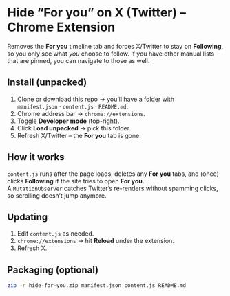 # Hide “For you” on X (Twitter) – Chrome Extension

Removes the **For you** timeline tab and forces X/Twitter to stay on **Following**, so you only see what *you* choose to follow. If you have other manual lists that are pinned, you can navigate to those as well.

## Install (unpacked)

1. Clone or download this repo → you’ll have a folder with  
   `manifest.json` · `content.js` · `README.md`.
2. Chrome address bar → `chrome://extensions`.
3. Toggle **Developer mode** (top-right).
4. Click **Load unpacked** → pick this folder.
5. Refresh X/Twitter – the **For you** tab is gone.

## How it works

`content.js` runs after the page loads, deletes any **For you** tabs, and (once) clicks **Following** if the site tries to open **For you**.  
A `MutationObserver` catches Twitter’s re-renders without spamming clicks, so scrolling doesn’t jump anymore.

## Updating

1. Edit `content.js` as needed.
2. `chrome://extensions` → hit **Reload** under the extension.
3. Refresh X.

## Packaging (optional)

```bash
zip -r hide-for-you.zip manifest.json content.js README.md
